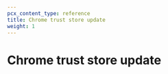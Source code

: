 ```yaml
---
pcx_content_type: reference
title: Chrome trust store update
weight: 1
---
```


# Chrome trust store update

